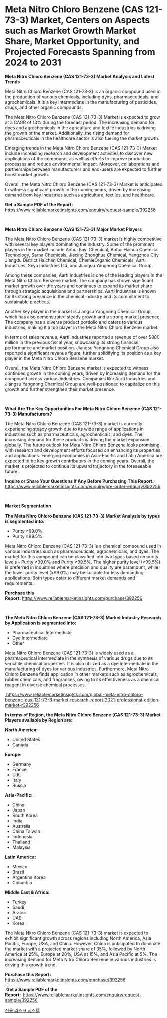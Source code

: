 <p><h1>Meta Nitro Chloro Benzene (CAS 121-73-3) Market, Centers on Aspects such as Market Growth Market Share, Market Opportunity, and Projected Forecasts Spanning from 2024 to 2031</h1></p><p><strong>Meta Nitro Chloro Benzene (CAS 121-73-3) Market Analysis and Latest Trends</strong></p>
<p><p>Meta Nitro Chloro Benzene (CAS 121-73-3) is an organic compound used in the production of various chemicals, including dyes, pharmaceuticals, and agrochemicals. It is a key intermediate in the manufacturing of pesticides, drugs, and other organic compounds.</p><p>The Meta Nitro Chloro Benzene (CAS 121-73-3) Market is expected to grow at a CAGR of 13% during the forecast period. The increasing demand for dyes and agrochemicals in the agriculture and textile industries is driving the growth of the market. Additionally, the rising demand for pharmaceuticals in the healthcare sector is also fueling the market growth.</p><p>Emerging trends in the Meta Nitro Chloro Benzene (CAS 121-73-3) Market include increasing research and development activities to discover new applications of the compound, as well as efforts to improve production processes and reduce environmental impact. Moreover, collaborations and partnerships between manufacturers and end-users are expected to further boost market growth.</p><p>Overall, the Meta Nitro Chloro Benzene (CAS 121-73-3) Market is anticipated to witness significant growth in the coming years, driven by increasing demand from key industries such as agriculture, textiles, and healthcare.</p></p>
<p><strong>Get a Sample PDF of the Report:&nbsp;</strong> <a href="https://www.reliablemarketinsights.com/enquiry/request-sample/392256">https://www.reliablemarketinsights.com/enquiry/request-sample/392256</a></p>
<p>&nbsp;</p>
<p><strong>Meta Nitro Chloro Benzene (CAS 121-73-3) Major Market Players</strong></p>
<p><p>The Meta Nitro Chloro Benzene (CAS 121-73-3) market is highly competitive with several key players dominating the industry. Some of the prominent players in the market include Anhui Bayi Chemical, Anhui Haihua Chemical Technology, Sarna Chemicals, Jiaxing Zhonghua Chemical, Yangzhou City Jiangdu District Haichen Chemical, ChemieOrganic Chemicals, Aarti Industries, Seya Industries Ltd, and Jiangsu Yangnong Chemical Group.</p><p>Among these companies, Aarti Industries is one of the leading players in the Meta Nitro Chloro Benzene market. The company has shown significant market growth over the years and continues to expand its market share through strategic acquisitions and partnerships. Aarti Industries is known for its strong presence in the chemical industry and its commitment to sustainable practices.</p><p>Another key player in the market is Jiangsu Yangnong Chemical Group, which has also demonstrated steady growth and a strong market presence. The company has a diverse product portfolio and caters to various industries, making it a top player in the Meta Nitro Chloro Benzene market.</p><p>In terms of sales revenue, Aarti Industries reported a revenue of over $800 million in the previous fiscal year, showcasing its strong financial performance and market position. Jiangsu Yangnong Chemical Group also reported a significant revenue figure, further solidifying its position as a key player in the Meta Nitro Chloro Benzene market.</p><p>Overall, the Meta Nitro Chloro Benzene market is expected to witness continued growth in the coming years, driven by increasing demand for the compound across various industries. Companies like Aarti Industries and Jiangsu Yangnong Chemical Group are well-positioned to capitalize on this growth and further strengthen their market presence.</p></p>
<p>&nbsp;</p>
<p><strong>What Are The Key Opportunities For Meta Nitro Chloro Benzene (CAS 121-73-3) Manufacturers?</strong></p>
<p><p>The Meta Nitro Chloro Benzene (CAS 121-73-3) market is currently experiencing steady growth due to its wide range of applications in industries such as pharmaceuticals, agrochemicals, and dyes. The increasing demand for these products is driving the market expansion globally. The future outlook for Meta Nitro Chloro Benzene looks promising, with research and development efforts focused on enhancing its properties and applications. Emerging economies in Asia-Pacific and Latin America are expected to be key growth contributors in the coming years. Overall, the market is projected to continue its upward trajectory in the foreseeable future.</p></p>
<p><strong>Inquire or Share Your Questions If Any Before Purchasing This Report:</strong> <a href="https://www.reliablemarketinsights.com/enquiry/pre-order-enquiry/392256">https://www.reliablemarketinsights.com/enquiry/pre-order-enquiry/392256</a></p>
<p>&nbsp;</p>
<p><strong>Market Segmentation</strong></p>
<p><strong>The Meta Nitro Chloro Benzene (CAS 121-73-3) Market Analysis by types is segmented into:</strong></p>
<p><ul><li>Purity ≥99.0%</li><li>Purity ≥99.5%</li></ul></p>
<p><p>Meta Nitro Chloro Benzene (CAS 121-73-3) is a chemical compound used in various industries such as pharmaceuticals, agrochemicals, and dyes. The market for this compound can be classified into two types based on purity levels - Purity ≥99.0% and Purity ≥99.5%. The higher purity level (≥99.5%) is preferred in industries where precision and quality are paramount, while the lower purity level (≥99.0%) may be suitable for less demanding applications. Both types cater to different market demands and requirements.</p></p>
<p><strong>Purchase this Report:&nbsp;</strong><a href="https://www.reliablemarketinsights.com/purchase/392256">https://www.reliablemarketinsights.com/purchase/392256</a></p>
<p>&nbsp;</p>
<p><strong>The Meta Nitro Chloro Benzene (CAS 121-73-3) Market Industry Research by Application is segmented into:</strong></p>
<p><ul><li>Pharmaceutical Intermediate</li><li>Dye Intermediate</li><li>Other</li></ul></p>
<p><p>Meta Nitro Chloro Benzene (CAS 121-73-3) is widely used as a pharmaceutical intermediate in the synthesis of various drugs due to its versatile chemical properties. It is also utilized as a dye intermediate in the manufacturing of dyes for various industries. Furthermore, Meta Nitro Chloro Benzene finds application in other markets such as agrochemicals, rubber chemicals, and fragrances, owing to its effectiveness as a chemical reagent in diverse chemical processes.</p></p>
<p><a href="https://www.reliablemarketinsights.com/global-meta-nitro-chloro-benzene-cas-121-73-3-market-research-report-2021-professional-edition-market-r392256">&nbsp;https://www.reliablemarketinsights.com/global-meta-nitro-chloro-benzene-cas-121-73-3-market-research-report-2021-professional-edition-market-r392256</a></p>
<p><strong>In terms of Region, the Meta Nitro Chloro Benzene (CAS 121-73-3) Market Players available by Region are:</strong></p>
<p>
    <p> <strong> North America: </strong>
        <ul>
            <li>United States</li>
            <li>Canada</li>
        </ul>
        </p> 
    <p> <strong> Europe: </strong>
        <ul>
            <li>Germany</li>
            <li>France</li>
            <li>U.K.</li>
            <li>Italy</li>
            <li>Russia</li>
        </ul>
        </p> 
    <p> <strong> Asia-Pacific: </strong>
        <ul>
            <li>China</li>
            <li>Japan</li>
            <li>South Korea</li>
            <li>India</li>
            <li>Australia</li>
            <li>China Taiwan</li>
            <li>Indonesia</li>
            <li>Thailand</li>
            <li>Malaysia</li>
        </ul>
        </p> 
    <p> <strong> Latin America: </strong>
        <ul>
            <li>Mexico</li>
            <li>Brazil</li>
            <li>Argentina Korea</li>
            <li>Colombia</li>
        </ul>
        </p> 
    <p> <strong> Middle East & Africa: </strong>
        <ul>
            <li>Turkey</li>
            <li>Saudi</li>
            <li>Arabia</li>
            <li>UAE</li>
            <li>Korea</li>
        </ul>
    </p>
    </p>
<p><p>The Meta Nitro Chloro Benzene (CAS 121-73-3) market is expected to exhibit significant growth across regions including North America, Asia Pacific, Europe, USA, and China. However, China is anticipated to dominate the market with a projected market share of 35%, followed by North America at 25%, Europe at 20%, USA at 15%, and Asia Pacific at 5%. The increasing demand for Meta Nitro Chloro Benzene in various industries is driving this growth trend.</p></p>
<p><strong>Purchase this Report: </strong><a href="https://www.reliablemarketinsights.com/purchase/392256">https://www.reliablemarketinsights.com/purchase/392256</a></p>
<p>&nbsp;<strong>Get a Sample PDF of the Report:&nbsp;&nbsp;</strong><a href="https://www.reliablemarketinsights.com/enquiry/request-sample/392256">https://www.reliablemarketinsights.com/enquiry/request-sample/392256</a></p>
<p><strong></strong></p>
<p><p><a href="https://github.com/vseigx30c9a1j/Market-Research-Report-List-3/blob/main/28808701484.md">신용 리스크 시스템</a></p></p>